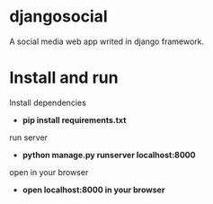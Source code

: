 # djangosocial
A social media web app writed in django framework.

# Install and run
Install dependencies
- **pip install requirements.txt**

run server
- **python manage.py runserver localhost:8000**

open in your browser
- **open localhost:8000 in your browser**
